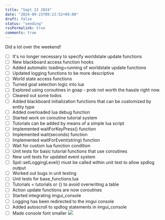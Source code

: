 ```yaml
---
title: "Sept 23 2024"
date: "2024-09-23T09:23:52+09:00"
draft: false
status: "seeding"
rssPermalink: true
comments: true
---
```

Did a lot over the weekend!
- [ ] It's no longer necessary to specify worldstate update functions
- [ ] New blackboard access function hooks
- [ ] Added automatic loading+running of worldstate update functions
- [ ] Updated logging functions to be more descriptive
- [ ] World state access functions
- [ ] Turned goal selection logic into lua
- [ ] Explored using coroutines in goap - prob not worth the hassle right now.
- [ ] Cleared out some todos
- [ ] Added blackboard initialization functions that can be customized by entity type
- [ ] Added overloaded lua debug function
- [ ] Started work on coroutine tutorial system
- [ ] Tutorials can be added by means of a simple lua script
- [ ] Implemented waitForKeyPress() function
- [ ] Implemented wait(seconds) function
- [ ] Implemented waitForEvent(string) function
- [ ] Wait for custom lua function condition
- [ ] Unit tests for basic tutorial functions that use coroutines
- [ ] New unit tests for updated event system
- [ ] Spd::setLoggingLevel() must be called within unit test to allow spdlog output
- [ ] Worked out bugs in unit testing
- [ ] Unit tests for base_functions.lua
- [ ] Tutorials = tutorials or {} to avoid overwriting a table
- [ ] Action update functions are now coroutines
- [ ] Started integrating imgui_console
- [ ] Logging has been redirected to the imgui console
- [ ] Added autoscroll to spdlog statements in imgui_console
- [ ] Made console font smaller
![](Screenshot2024-09-23093645.png)